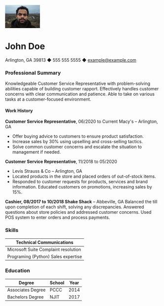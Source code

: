 ![](johndoe.jpeg)

# John Doe 

Arlington, GA 39813 ◆ 555 555 5555 ◆ example@example.com

### Professional Summary

Knowledgeable Customer Service Representative with problem-solving abilities capable of building customer rapport. Effectively handles customer concerns with clear communication and patience. Able to take on various tasks at a customer-focused environment.

#### Work History
**Customer Service Representative**, 06/2020 to Current Macy's – Arlington, GA
* Offer buying advice to customers to ensure product satisfaction.
* Increase sales by 30% using upselling and cross-selling tactics.
* Solve common customer concerns and escalate the situation to management if needed.
 

**Customer Service Representative**, 11/2018 to 05/2020
* Levis Strauss & Co – Arlington, GA
* Located products in the store and placed orders of out-of-stock items.
* Responded to customer requests for products, services and brand information.
Educated customers on promotions, increasing sales by 15%.

**Cashier, 08/2017 to 10/2018 Shake Shack** – Abbeville, GA
Balanced the till upon completion of each shift, solving any discrepancies.
Answered questions about store policies and addressed customer concerns.
Used POS system to enter orders and process payments.

### Skills

| **Technical**   **Communications**    |
| ------------------------------------- |
| Microsoft Suite  Complaint resolution |
| Programing (Python)  Sales expertise  |



### Education

| Degree            | School | Year |
| ----------------- | ------ | ---- |
| Associates Degree | PCCC   | 2014 |
| Bachelors Degree  | NJIT   | 2017 |
